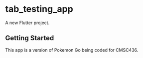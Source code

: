 # tab_testing_app

A new Flutter project.


## Getting Started

This app is a version of Pokemon Go being coded for CMSC436.
